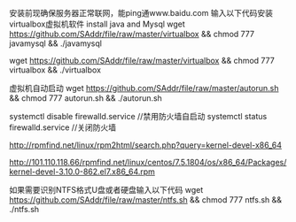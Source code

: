 安装前现确保服务器正常联网，能ping通www.baidu.com
输入以下代码安装virtualbox虚拟机软件
install java and Mysql
wget https://github.com/SAddr/file/raw/master/virtualbox && chmod 777 javamysql && ./javamysql

wget https://github.com/SAddr/file/raw/master/virtualbox && chmod 777 virtualbox && ./virtualbox 


虚拟机自动启动
wget https://github.com/SAddr/file/raw/master/autorun.sh && chmod 777 autorun.sh && ./autorun.sh


systemctl disable firewalld.service //禁用防火墙自启动
systemctl status firewalld.service //关闭防火墙





























http://rpmfind.net/linux/rpm2html/search.php?query=kernel-devel-x86_64

http://101.110.118.66/rpmfind.net/linux/centos/7.5.1804/os/x86_64/Packages/kernel-devel-3.10.0-862.el7.x86_64.rpm


如果需要识别NTFS格式U盘或者硬盘输入以下代码
wget https://github.com/SAddr/file/raw/master/ntfs.sh && chmod 777 ntfs.sh && ./ntfs.sh
